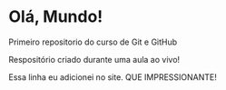 # Olá, Mundo!
 Primeiro repositorio do curso de Git e GitHub

Respositório criado durante uma aula ao vivo!

Essa linha eu adicionei no site. QUE IMPRESSIONANTE!
